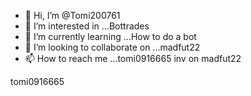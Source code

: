 - 👋 Hi, I’m @Tomi200761
- 👀 I’m interested in ...Bottrades
- 🌱 I’m currently learning ...How to do a bot 
- 💞️ I’m looking to collaborate on ...madfut22 
- 📫 How to reach me ...tomi0916665 inv on madfut22 

<!---tomi0916665
Tomi200761/Tomi200761 is a ✨ special ✨ repository because its `README.md` (this file) appears on your GitHub profile.
You can click the Preview link to take a look at your changes.
--->tomi0916665
